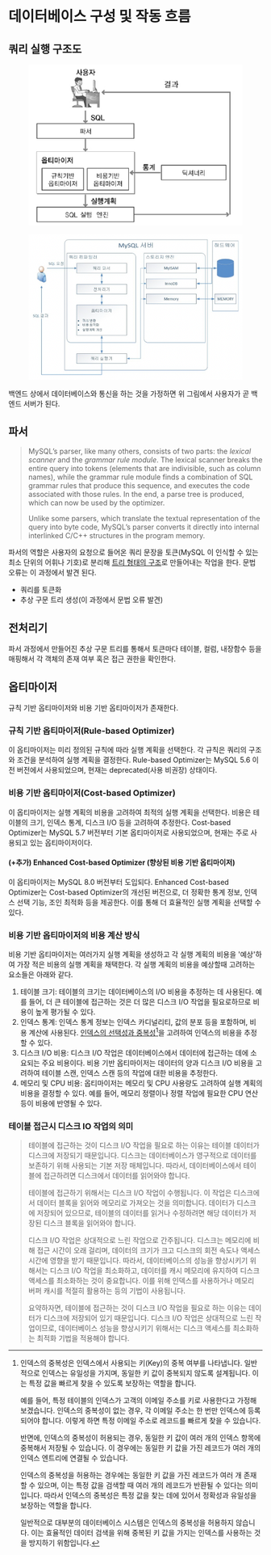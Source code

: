 # 데이터베이스 구성 및 작동 흐름

## 쿼리 실행 구조도

<figure><img src="../.gitbook/assets/image (1) (2).png" alt=""><figcaption></figcaption></figure>

<figure><img src="../.gitbook/assets/image (23) (2).png" alt=""><figcaption></figcaption></figure>

백엔드 상에서 데이터베이스와 통신을 하는 것을 가정하면 위 그림에서 사용자가 곧 백엔드 서버가 된다.

## 파서

> MySQL’s parser, like many others, consists of two parts: the _lexical scanner_ and the _grammar rule module_. The lexical scanner breaks the entire query into tokens (elements that are indivisible, such as column names), while the grammar rule module finds a combination of SQL grammar rules that produce this sequence, and executes the code associated with those rules. In the end, a parse tree is produced, which can now be used by the optimizer.
>
> Unlike some parsers, which translate the textual representation of the query into byte code, MySQL’s parser converts it directly into internal interlinked C/C++ structures in the program memory.

&#x20;파서의 역할은 사용자의 요청으로 들어온 쿼리 문장을 토큰(MySQL 이 인식할 수 있는 최소 단위의 어휘나 기호)로 분리해 [트리 형태의 구조](https://ko.wikipedia.org/wiki/%EC%B6%94%EC%83%81\_%EA%B5%AC%EB%AC%B8\_%ED%8A%B8%EB%A6%AC)로 만들어내는 작업을 한다. 문법 오류는 이 과정에서 발견 된다.

* 쿼리를 토큰화
* 추상 구문 트리 생성(이 과정에서 문법 오류 발견)

## 전처리기

파서 과정에서 만들어진 추상 구문 트리를 통해서 토큰마다 테이블, 컬럼, 내장함수 등을 매핑해서 각 객체의 존재 여부 혹은 접근 권한을 확인한다.

## 옵티마이저

규칙 기반 옵티마이저와 비용 기반 옵티마이저가 존재한다.

### 규칙 기반 옵티마이저(Rule-based Optimizer)

이 옵티마이저는 미리 정의된 규칙에 따라 실행 계획을 선택한다. 각 규칙은 쿼리의 구조와 조건을 분석하여 실행 계획을 결정한다. Rule-based Optimizer는 MySQL 5.6 이전 버전에서 사용되었으며, 현재는 deprecated(사용 비권장) 상태이다.

### 비용 기반 옵티마이저(Cost-based Optimizer)

이 옵티마이저는 실행 계획의 비용을 고려하여 최적의 실행 계획을 선택한다. 비용은 테이블의 크기, 인덱스 통계, 디스크 I/O 등을 고려하여 추정한다. Cost-based Optimizer는 MySQL 5.7 버전부터 기본 옵티마이저로 사용되었으며, 현재는 주로 사용되고 있는 옵티마이저이다.

#### (+추가) Enhanced Cost-based Optimizer (향상된 비용 기반 옵티마이저)

이 옵티마이저는 MySQL 8.0 버전부터 도입되다. Enhanced Cost-based Optimizer는 Cost-based Optimizer의 개선된 버전으로, 더 정확한 통계 정보, 인덱스 선택 기능, 조인 최적화 등을 제공한다. 이를 통해 더 효율적인 실행 계획을 선택할 수 있다.

### 비용 기반 옵티마이저의 비용 계산 방식

비용 기반 옵티마이저는 여러가지 실행 계획을 생성하고 각 실행 계획의 비용을 '예상'하여 가장 적은 비용의 실행 계획을 채택한다. 각 실행 계획의 비용을 예상할때 고려하는 요소들은 아래와 같다.

1. 테이블 크기: 테이블의 크기는 데이터베이스의 I/O 비용을 추정하는 데 사용된다. 예를 들어, 더 큰 테이블에 접근하는 것은 더 많은 디스크 I/O 작업을 필요로하므로 비용이 높게 평가될 수 있다.
2. 인덱스 통계: 인덱스 통계 정보는 인덱스 카디널리티, 값의 분포 등을 포함하며, 비용 계산에 사용된다. [인덱스의 선택성과 중복성](#user-content-fn-1)[^1]을 고려하여 인덱스의 비용을 추정할 수 있다.
3. 디스크 I/O 비용: 디스크 I/O 작업은 데이터베이스에서 데이터에 접근하는 데에 소요되는 주요 비용이다. 비용 기반 옵티마이저는 데이터의 양과 디스크 I/O 비용을 고려하여 테이블 스캔, 인덱스 스캔 등의 작업에 대한 비용을 추정한다.
4. 메모리 및 CPU 비용: 옵티마이저는 메모리 및 CPU 사용량도 고려하여 실행 계획의 비용을 결정할 수 있다. 예를 들어, 메모리 정렬이나 정렬 작업에 필요한 CPU 연산 등이 비용에 반영될 수 있다.

### 테이블 접근시 디스크 IO 작업의 의미

> 테이블에 접근하는 것이 디스크 I/O 작업을 필요로 하는 이유는 테이블 데이터가 디스크에 저장되기 때문입니다. 디스크는 데이터베이스가 영구적으로 데이터를 보존하기 위해 사용되는 기본 저장 매체입니다. 따라서, 데이터베이스에서 테이블에 접근하려면 디스크에서 데이터를 읽어와야 합니다.
>
>
>
> 테이블에 접근하기 위해서는 디스크 I/O 작업이 수행됩니다. 이 작업은 디스크에서 데이터 블록을 읽어와 메모리로 가져오는 것을 의미합니다. 데이터가 디스크에 저장되어 있으므로, 테이블의 데이터를 읽거나 수정하려면 해당 데이터가 저장된 디스크 블록을 읽어와야 합니다.
>
>
>
> 디스크 I/O 작업은 상대적으로 느린 작업으로 간주됩니다. 디스크는 메모리에 비해 접근 시간이 오래 걸리며, 데이터의 크기가 크고 디스크의 회전 속도나 액세스 시간에 영향을 받기 때문입니다. 따라서, 데이터베이스의 성능을 향상시키기 위해서는 디스크 I/O 작업을 최소화하고, 데이터를 캐시 메모리에 유지하여 디스크 액세스를 최소화하는 것이 중요합니다. 이를 위해 인덱스를 사용하거나 메모리 버퍼 캐시를 적절히 활용하는 등의 기법이 사용됩니다.
>
>
>
> 요약하자면, 테이블에 접근하는 것이 디스크 I/O 작업을 필요로 하는 이유는 데이터가 디스크에 저장되어 있기 때문입니다. 디스크 I/O 작업은 상대적으로 느린 작업이므로, 데이터베이스 성능을 향상시키기 위해서는 디스크 액세스를 최소화하는 최적화 기법을 적용해야 합니다.

[^1]: 인덱스의 중복성은 인덱스에서 사용되는 키(Key)의 중복 여부를 나타냅니다. 일반적으로 인덱스는 유일성을 가지며, 동일한 키 값이 중복되지 않도록 설계됩니다. 이는 특정 값을 빠르게 찾을 수 있도록 보장하는 역할을 합니다.



    예를 들어, 특정 테이블의 인덱스가 고객의 이메일 주소를 키로 사용한다고 가정해보겠습니다. 인덱스의 중복성이 없는 경우, 각 이메일 주소는 한 번만 인덱스에 등록되어야 합니다. 이렇게 하면 특정 이메일 주소로 레코드를 빠르게 찾을 수 있습니다.



    반면에, 인덱스의 중복성이 허용되는 경우, 동일한 키 값이 여러 개의 인덱스 항목에 중복해서 저장될 수 있습니다. 이 경우에는 동일한 키 값을 가진 레코드가 여러 개의 인덱스 엔트리에 연결될 수 있습니다.



    인덱스의 중복성을 허용하는 경우에는 동일한 키 값을 가진 레코드가 여러 개 존재할 수 있으며, 이는 특정 값을 검색할 때 여러 개의 레코드가 반환될 수 있다는 의미입니다. 따라서 인덱스의 중복성은 특정 값을 찾는 데에 있어서 정확성과 유일성을 보장하는 역할을 합니다.



    일반적으로 대부분의 데이터베이스 시스템은 인덱스의 중복성을 허용하지 않습니다. 이는 효율적인 데이터 검색을 위해 중복된 키 값을 가지는 인덱스를 사용하는 것을 방지하기 위함입니다.

